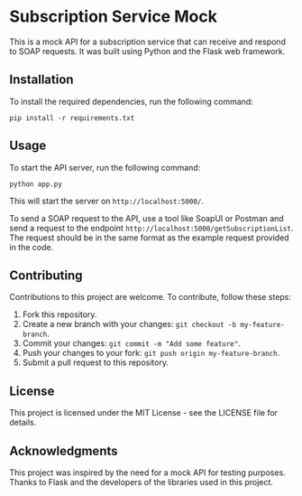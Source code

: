 # Subscription Service Mock

This is a mock API for a subscription service that can receive and respond to SOAP requests. It was built using Python and the Flask web framework.

## Installation

To install the required dependencies, run the following command:

```
pip install -r requirements.txt
```

## Usage

To start the API server, run the following command:

```
python app.py
```

This will start the server on `http://localhost:5000/`.

To send a SOAP request to the API, use a tool like SoapUI or Postman and send a request to the endpoint `http://localhost:5000/getSubscriptionList`. The request should be in the same format as the example request provided in the code.

## Contributing

Contributions to this project are welcome. To contribute, follow these steps:

1. Fork this repository.
2. Create a new branch with your changes: `git checkout -b my-feature-branch`.
3. Commit your changes: `git commit -m "Add some feature"`.
4. Push your changes to your fork: `git push origin my-feature-branch`.
5. Submit a pull request to this repository.

## License

This project is licensed under the MIT License - see the LICENSE file for details.

## Acknowledgments

This project was inspired by the need for a mock API for testing purposes. Thanks to Flask and the developers of the libraries used in this project.
